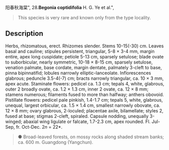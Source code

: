 阳春秋海棠",
28.**Begonia coptidifolia** H. G. Ye et al.",

> This species is very rare and known only from the type locality.

## Description
Herbs, rhizomatous, erect. Rhizomes slender. Stems 10-15(-30) cm. Leaves basal and cauline; stipules persistent, triangular, 5-8 × 3-4 mm, margin entire, apex long cuspidate; petiole 5-13 cm, sparsely setulose; blade ovate to suborbicular, nearly symmetric, 10-18 × 8-15 cm, sparsely setulose, venation palmate, base cordate, margin dentate, palmately 3-cleft to base, pinna bipinnatifid; lobules narrowly elliptic-lanceolate. Inflorescences glabrous; peduncle 3.5-4(-7) cm; bracts narrowly triangular, ca. 10 × 3 mm, apex acute. Staminate flowers: pedicel ca. 1.3 cm; tepals 4, white, glabrous, outer 2 broadly ovate, ca. 1.2 × 1.3 cm, inner 2 ovate, ca. 12 × 8 mm; stamens numerous; filaments fused to more than halfway; anthers obovoid. Pistillate flowers: pedicel pale pinkish, 1.4-1.7 cm; tepals 5, white, glabrous, unequal, largest orbicular, ca. 1.5 × 1.4 cm, smallest narrowly obovate, ca. 12 × 8 mm; ovary glabrous, 2-loculed; placentae axile, bilamellate; styles 2, fused at base; stigmas 2-cleft, spiraled. Capsule nodding, unequally 3-winged; abaxial wing ligulate or falcate, 1.7-2.3 cm, apex rounded. Fl. Jul-Sep, fr. Oct-Dec. 2*n* = 22*.

> ● Broad-leaved forests, on mossy rocks along shaded stream banks; ca. 600 m. Guangdong (Yangchun).
